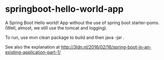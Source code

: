 # springboot-hello-world-app
A Spring Boot Hello world! App without the use of spring boot starter-poms. (Well, almost, we still use the tomcat and logging).

To run, use mvn clean package to build and then java -jar <the war location>.

See also the explanation at http://3ldn.nl/2016/02/16/spring-boot-in-an-existing-application-part-1/
